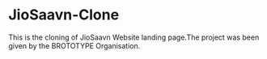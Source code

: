 # JioSaavn-Clone
This is the cloning of JioSaavn Website landing page.The project was been given by the BROTOTYPE Organisation.
